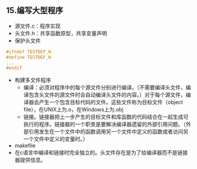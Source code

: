## 15.编写大型程序
- 源文件.c：程序实现
- 头文件.h：共享函数原型，共享变量声明
- 保护头文件
```c
#ifndef TESTDEF_H
#define TESTDEF_H
...
#endif
```
- 构建多文件程序
  - 编译：必须对程序中的每个源文件分别进行编译。（不需要编译头文件，编译包含头文件的源文件时会自动编译头文件的内容。）对于每个源文件，编译器会产生一个包含目标代码的文件。这些文件称为目标文件（object file），在UNIX上为.o，在Windows上为.obj
  - 链接。链接器把上一步产生的目标文件和库函数的代码结合在一起生成可执行的程序。链接器的一个职责是要解决编译器遗留的外部引用问题。（外部引用发生在一个文件中的函数调用另一个文件中定义的函数或者访问另一个文件中定义的变量时。）
- makefile
- 在c语言中编译和链接时完全独立的。头文件存在是为了给编译器而不是链接器提供信息。